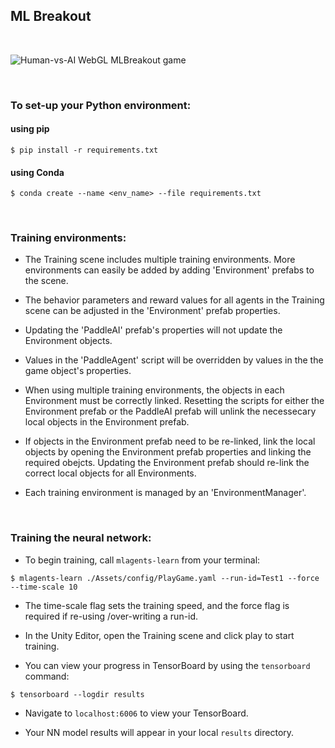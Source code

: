 ## ML Breakout

<br/>

![Human-vs-AI WebGL MLBreakout game](Docs/Images/human-vs-ai-game.png)

<br/>

### To set-up your Python environment:

#### using pip

`$ pip install -r requirements.txt`

#### using Conda

`$ conda create --name <env_name> --file requirements.txt`

<br/>

### Training environments:

- The Training scene includes multiple training environments.  More environments can easily be added by adding 'Environment' prefabs to the scene.

- The behavior parameters and reward values for all agents in the Training scene can be adjusted in the 'Environment' prefab properties.  
 
- Updating the 'PaddleAI' prefab's properties will not update the Environment objects.  

- Values in the 'PaddleAgent' script will be overridden by values in the the game object's properties.

- When using multiple training environments, the objects in each Environment must be correctly linked.  Resetting the scripts for either the Environment prefab or the PaddleAI prefab will unlink the necessecary local objects in the Environment prefab.

- If objects in the Environment prefab need to be re-linked, link the local objects by opening the Environment prefab properties and linking the required obejcts.  Updating the Environment prefab should re-link the correct local objects for all Environments. 

- Each training environment is managed by an 'EnvironmentManager'. 

<br/>

### Training the neural network:

- To begin training, call `mlagents-learn` from your terminal:

`$ mlagents-learn ./Assets/config/PlayGame.yaml --run-id=Test1 --force --time-scale 10`

- The time-scale flag sets the training speed, and the force flag is required if re-using /over-writing a run-id.

- In the Unity Editor, open the Training scene and click play to start training.

- You can view your progress in TensorBoard by using the `tensorboard` command:

`$ tensorboard --logdir results`

- Navigate to `localhost:6006` to view your TensorBoard.

- Your NN model results will appear in your local `results` directory.


